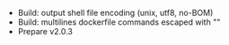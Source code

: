 * Build: output shell file encoding (unix, utf8, no-BOM)
* Build: multilines dockerfile commands escaped with "\"
* Prepare v2.0.3
